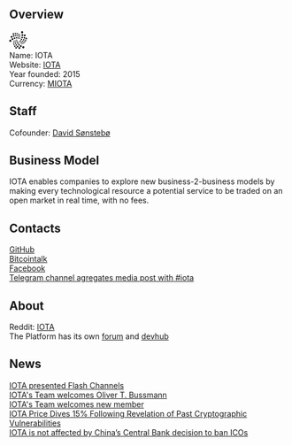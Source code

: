 ## Overview
  ![logo](logo/iota.png)  
   Name: IOTA  
   Website: [IOTA](https://iota.org/)  
   Year founded: 2015  
   Currency: [MIOTA](https://coinmarketcap.com/currencies/iota/)  
## Staff
   Cofounder: [David Sønstebø](../people/david_sønstebø.md)  
## Business Model
   IOTA enables companies to explore new business-2-business models by making every technological resource a potential service to be traded on an open market in real time, with no fees.  
## Contacts
   [GitHub](https://github.com/iotaledger)  
   [Bitcointalk](https://bitcointalk.org/index.php?topic=1216479.0)  
   [Facebook](https://www.facebook.com/iotatoken/)  
   [Telegram channel agregates media post with #iota](https://t.me/joinchat/BgHhU0RC0s6pVKRSZl8JDA)
## About
   Reddit: [IOTA](https://www.reddit.com/r/Iota/)  
   The Platform has its own [forum](https://forum.iota.org/) and [devhub](https://dev.iota.org/) 
## News
   [IOTA presented Flash Channels](../news/iota_02-10-17.md)  
   [IOTA's Team welcomes Oliver T. Bussmann](../news/iota_14-09-17.md)  
   [IOTA's Team welcomes new member](../news/iota_12-09-17.md)  
   [IOTA Price Dives 15% Following Revelation of Past Cryptographic Vulnerabilities](../news/iota_09-09-17.md)  
   [IOTA is not affected by China’s Central Bank decision to ban ICOs](../news/iota_04-09-17.md)  
